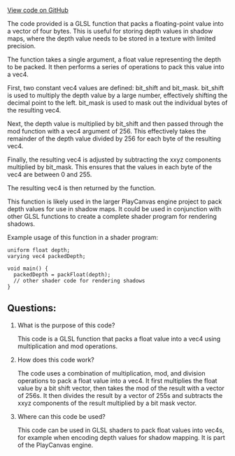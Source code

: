[View code on GitHub](https://github.com/playcanvas/engine/src/scene/shader-lib/chunks/common/frag/packDepth.js)

The code provided is a GLSL function that packs a floating-point value into a vector of four bytes. This is useful for storing depth values in shadow maps, where the depth value needs to be stored in a texture with limited precision. 

The function takes a single argument, a float value representing the depth to be packed. It then performs a series of operations to pack this value into a vec4. 

First, two constant vec4 values are defined: bit_shift and bit_mask. bit_shift is used to multiply the depth value by a large number, effectively shifting the decimal point to the left. bit_mask is used to mask out the individual bytes of the resulting vec4. 

Next, the depth value is multiplied by bit_shift and then passed through the mod function with a vec4 argument of 256. This effectively takes the remainder of the depth value divided by 256 for each byte of the resulting vec4. 

Finally, the resulting vec4 is adjusted by subtracting the xxyz components multiplied by bit_mask. This ensures that the values in each byte of the vec4 are between 0 and 255. 

The resulting vec4 is then returned by the function. 

This function is likely used in the larger PlayCanvas engine project to pack depth values for use in shadow maps. It could be used in conjunction with other GLSL functions to create a complete shader program for rendering shadows. 

Example usage of this function in a shader program:

```
uniform float depth;
varying vec4 packedDepth;

void main() {
  packedDepth = packFloat(depth);
  // other shader code for rendering shadows
}
```
## Questions: 
 1. What is the purpose of this code?
    
    This code is a GLSL function that packs a float value into a vec4 using multiplication and mod operations.

2. How does this code work?
    
    The code uses a combination of multiplication, mod, and division operations to pack a float value into a vec4. It first multiplies the float value by a bit shift vector, then takes the mod of the result with a vector of 256s. It then divides the result by a vector of 255s and subtracts the xxyz components of the result multiplied by a bit mask vector.

3. Where can this code be used?
    
    This code can be used in GLSL shaders to pack float values into vec4s, for example when encoding depth values for shadow mapping. It is part of the PlayCanvas engine.